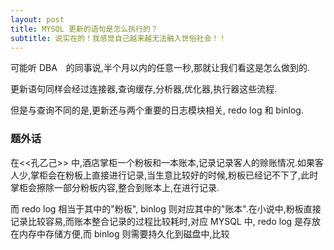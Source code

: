 ```yaml
---
layout: post
title: MYSQL 更新的语句是怎么执行的？
subtitle: 说实在的！我感觉自己越来越无法融入世俗社会！！
---
```

 可能听 DBA　的同事说,半个月以内的任意一秒,那就让我们看这是怎么做到的.

 更新语句同样会经过连接器,查询缓存,分析器,优化器,执行器这些流程.

 但是与查询不同的是,更新还与两个重要的日志模块相关, redo log 和 binlog.


 ### 题外话

 在<<孔乙己>> 中,酒店掌柜一个粉板和一本账本,记录记录客人的赊账情况.如果客人少,掌柜会在粉板上直接进行记录,当生意比较好的时候,粉板已经记不下了,此时掌柜会擦除一部分粉板内容,整合到账本上,在进行记录.

 而 redo log 相当于其中的"粉板", binlog 则对应其中的"账本".在小说中,粉板直接记录比较容易,而账本整合记录的过程比较耗时,对应 MYSQL 中, redo log 是存放在内存中存储方便,而 binlog 则需要持久化到磁盘中,比较